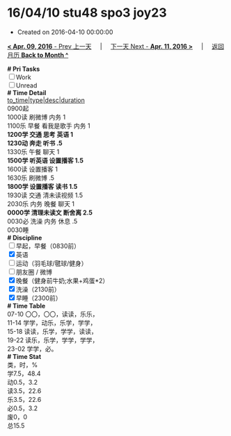 # 16/04/10 stu48 spo3 joy23

- Created on 2016-04-10 00:00:00

[**< Apr. 09, 2016** - Prev 上一天](/lifelogs/2016/04/d09.md) &nbsp; &nbsp; | &nbsp; &nbsp; [下一天 Next - **Apr. 11, 2016 >**](/lifelogs/2016/04/d11.md) &nbsp; &nbsp; |  &nbsp; &nbsp; [返回月历 **Back to Month ^**](/lifelogs/2016/04/index.md)
<br/><div><b># Pri Tasks</b></div><div><input type="checkbox"/>Work</div><div><input type="checkbox"/>Unread</div><div><b># Time Detail</b></div><div><u>to_time|type|desc|duration</u></div><div>0900起</div><div>1000读 刷微博 内务 1</div><div>1100乐 早餐 看我是歌手 内务 1</div><div><b>1200学 交通 思考 英语 1</b></div><div><b>1230动 奔走 听书 .5</b></div><div>1330乐 午餐 聊天 1</div><div><b>1500学 听英语 设置播客 1.5</b></div><div>1600读 设置播客 1</div><div>1630乐 刷微博 .5</div><div><b>1800学 设置播客 读书 1.5</b></div><div>1930读 交通 清未读视频 1.5</div><div>2030乐 内务 晚餐 聊天 1</div><div><b>0000学 清理未读文 断舍离 2.5</b></div><div>0030必 洗澡 内务 休息 .5</div><div>0030睡</div><div><b># Discipline</b></div><div><input type="checkbox"/>早起，早餐（0830前）</div><div><input checked="true" type="checkbox"/>英语</div><div><input type="checkbox"/>运动（羽毛球/毽球/健身）</div><div><input type="checkbox"/>朋友圈 / 微博</div><div><input checked="true" type="checkbox"/>晚餐（健身前牛奶;水果+鸡蛋*2）</div><div><input checked="true" type="checkbox"/>洗澡（2130前）</div><div><input checked="true" type="checkbox"/>早睡（2300前）</div><div><b># Time Table</b></div><div>07-10 〇〇，〇〇，读读，乐乐，</div><div>11-14 学学，动乐，乐学，学学，</div><div>15-18 读读，乐学，学学，读读，</div><div>19-22 读乐，乐学，学学，学学，</div><div>23-02 学学，必。</div><div><b># Time Stat</b></div><div>类，时，%</div><div>学7.5，48.4</div><div>动0.5，3.2</div><div>读3.5，22.6</div><div>乐3.5，22.6</div><div>必0.5，3.2</div><div>废0，0</div><div>总15.5</div>
